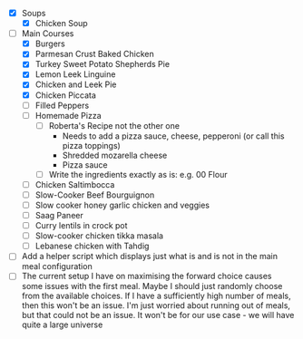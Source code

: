 - [X] Soups
	- [X] Chicken Soup
- [ ] Main Courses
	- [X] Burgers
	- [X] Parmesan Crust Baked Chicken
	- [X] Turkey Sweet Potato Shepherds Pie
	- [X] Lemon Leek Linguine
	- [X] Chicken and Leek Pie
	- [X] Chicken Piccata
	- [ ] Filled Peppers
	- [ ] Homemade Pizza
		- [ ] Roberta's Recipe not the other one
			- Needs to add a pizza sauce, cheese, pepperoni (or call this pizza toppings)
			- Shredded mozarella cheese
			- Pizza sauce
		- [ ] Write the ingredients exactly as is: e.g. 00 Flour
	- [ ] Chicken Saltimbocca
	- [ ] Slow-Cooker Beef Bourguignon
	- [ ] Slow cooker honey garlic chicken and veggies
	- [ ] Saag Paneer
	- [ ] Curry lentils in crock pot
	- [ ] Slow-cooker chicken tikka masala
	- [ ] Lebanese chicken with Tahdig

- [ ] Add a helper script which displays just what is and is not in the main meal configuration
- [ ] The current setup I have on maximising the forward choice causes some issues with the first meal. Maybe I should just randomly choose from the available choices. If I have a sufficiently high number of meals, then this won't be an issue. I'm just worried about running out of meals, but that could not be an issue. It won't be for our use case - we will have quite a large universe
